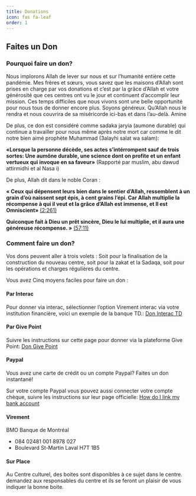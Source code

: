 ```yaml
---
title: Donations
icon: fas fa-leaf
order: 1
---
```


## Faites un Don

### Pourquoi faire un don?

Nous implorons Allah de lever sur nous et sur l’humanité entière cette pandémie.
Mes frères et sœurs, vous savez que les maisons d’Allah sont prises en charge par vos donations et c’est par la grâce d’Allah et votre générosité que ces centres  ont vu le jour et continuent d’accomplir leur mission.
Ces temps difficiles que nous vivons sont une belle opportunité pour nous tous de donner encore plus.
Soyons généreux. Qu’Allah nous le rendra et nous couvrira de sa miséricorde ici-bas et dans l’au-delà.
Amine

De plus, ce don est considéré comme sadaka jaryia (aumone durable) qui continue a travailler pour nous même après notre mort car comme le dit notre bien aimé prophète Muhammad (3alayhi salat wa salam):

**«Lorsque la personne décède, ses actes s’intérrompent sauf de trois sortes: Une aumône durable, une science dont on profite et un enfant vertueux qui invoque en sa faveur»** (Rapporté par muslim, abu dawud attirmidhi et al Nasa i)

De plus, Allah dit dans le noble Coran :

**« Ceux qui dépensent leurs bien dans le sentier d’Allah, ressemblent à un grain d’où naissent sept épis, à cent grains l’épi. Car Allah multiplie la récompense à qui il veut et la grâce d’Allah est immense, et Il est Omniscient»** [(2:261)](https://quran.com/2/261)

**Quiconque fait à Dieu un prêt sincère, Dieu le lui multiplie, et il aura une généreuse récompense. »** [(57:11)](https://quran.com/57/11)


### Comment faire un don?

Vos dons peuvent aller à trois volets : Soit pour la finalisation de la construction du nouveau centre, soit pour la zakat et la Sadaqa, soit pour les opérations et charges régulières du centre.

Vous avez Cinq moyens faciles pour faire un don :

#### Par Interac

Pour donner via interac, sélectionner l’option Virement interac via votre institution financière, voici un exemple de la banque TD.: [Don Interac TD](/posts/don-interac-td)

#### Par Give Point

Suivre les instructions sur cette page pour donner via la plateforme Give Point: [Don Give Point](/posts/don-give-point)

#### Paypal

Vous avez une carte de crédit ou un compte Paypal? Faites un don instantané!

Sur votre compte Paypal vous pouvez aussi connecter votre compte chèque, suivre les instructions sur leur page officielle: [How do I link my bank account](https://www.paypal.com/us/smarthelp/article/how-do-i-link-a-bank-account-to-my-PayPal-account-faq686)

#### Virement

BMO Banque de Montréal

- 084 02481 001 8978 027
- Boulevard St-Martin Laval H7T 1B5

#### Sur Place

Au Centre culturel, des boites sont disponibles à ce sujet dans le centre. demandez aux responsables du centre et ils se feront un plaisir de vous indiquer la bonne boite.


